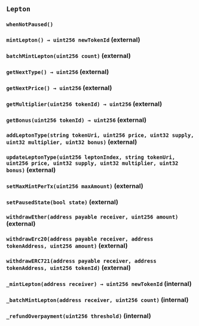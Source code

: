 ## `Lepton`





### `whenNotPaused()`






### `mintLepton() → uint256 newTokenId` (external)





### `batchMintLepton(uint256 count)` (external)





### `getNextType() → uint256` (external)





### `getNextPrice() → uint256` (external)





### `getMultiplier(uint256 tokenId) → uint256` (external)





### `getBonus(uint256 tokenId) → uint256` (external)





### `addLeptonType(string tokenUri, uint256 price, uint32 supply, uint32 multiplier, uint32 bonus)` (external)





### `updateLeptonType(uint256 leptonIndex, string tokenUri, uint256 price, uint32 supply, uint32 multiplier, uint32 bonus)` (external)





### `setMaxMintPerTx(uint256 maxAmount)` (external)





### `setPausedState(bool state)` (external)





### `withdrawEther(address payable receiver, uint256 amount)` (external)





### `withdrawErc20(address payable receiver, address tokenAddress, uint256 amount)` (external)





### `withdrawERC721(address payable receiver, address tokenAddress, uint256 tokenId)` (external)





### `_mintLepton(address receiver) → uint256 newTokenId` (internal)





### `_batchMintLepton(address receiver, uint256 count)` (internal)





### `_refundOverpayment(uint256 threshold)` (internal)






